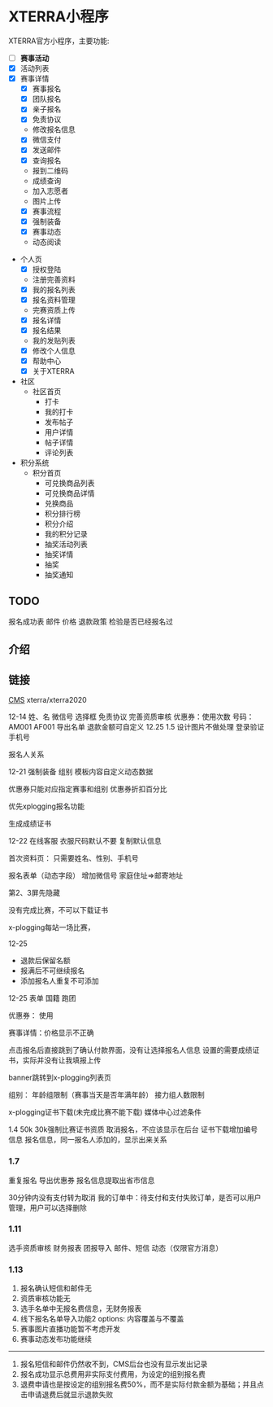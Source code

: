 # XTERRA小程序
XTERRA官方小程序，主要功能:
- [ ] **赛事活动**
- [x] 活动列表
- [x] 赛事详情
	- [x] 赛事报名
	- [x] 团队报名
	- [x] 亲子报名
	- [x] 免责协议
	- 修改报名信息
	- [x] 微信支付
	- [x] 发送邮件
	- [x] 查询报名
	- 报到二维码
	- 成绩查询
	- 加入志愿者
	- 图片上传
	- [x] 赛事流程
	- [x] 强制装备
	- [x] 赛事动态
	- 动态阅读
* 个人页
	- [x] 授权登陆
	- 注册完善资料
	- [x] 我的报名列表
	- [x] 报名资料管理
	- 完赛资质上传
	- [x] 报名详情
	- [x] 报名结果
	- 我的发贴列表
	- [x] 修改个人信息
	- [x] 帮助中心
	- [x] 关于XTERRA
* 社区	
  - 社区首页
	- 打卡
	- 我的打卡
	- 发布帖子
	- 用户详情
	- 帖子详情
	- 评论列表
* 积分系统	
  - 积分首页
	- 可兑换商品列表
	- 可兑换商品详情
	- 兑换商品
	- 积分排行榜
	- 积分介绍
	- 我的积分记录
	- 抽奖活动列表
	- 抽奖详情
	- 抽奖
	- 抽奖通知





## TODO
报名成功表
邮件
价格
退款政策
检验是否已经报名过

## 介绍

## 链接

[CMS](https://xterra-c2969f-1258173660.tcloudbaseapp.com)
xterra/xterra2020

12-14
姓、名
微信号
选择框 免责协议
完善资质审核
优惠券：使用次数
号码：
AM001
AF001
导出名单
退款金额可自定义
12.25
1.5
设计图片不做处理
登录验证手机号

报名人关系

12-21
强制装备 组别
模板内容自定义动态数据

优惠券只能对应指定赛事和组别
优惠券折扣百分比

优先xplogging报名功能

生成成绩证书

12-22
在线客服
衣服尺码默认不要
复制默认信息

首次资料页：
只需要姓名、性别、手机号

报名表单（动态字段）
增加微信号
家庭住址=>邮寄地址

第2、3屏先隐藏

没有完成比赛，不可以下载证书

x-plogging每站一场比赛，

12-25

- 退款后保留名额
- 报满后不可继续报名
- 添加报名人重复不可添加

12-25
表单
 国籍
 跑团


优惠券：
使用


赛事详情：价格显示不正确 

点击报名后直接跳到了确认付款界面，没有让选择报名人信息
设置的需要成绩证书，实际并没有让我填报上传

banner跳转到x-plogging列表页


组别：
年龄组限制（赛事当天是否年满年龄）
接力组人数限制

x-plogging证书下载(未完成比赛不能下载)
媒体中心过滤条件

1.4
50k 30k强制比赛证书资质
取消报名，不应该显示在后台
证书下载增加编号信息
报名信息，同一报名人添加的，显示出来关系

### 1.7
重复报名
导出优惠券
报名信息提取出省市信息

30分钟内没有支付转为取消
我的订单中：待支付和支付失败订单，是否可以用户管理，用户可以选择删除

### 1.11
选手资质审核
财务报表
团报导入
邮件、短信
动态（仅限官方消息）

### 1.13
1. 报名确认短信和邮件无
2. 资质审核功能无
3. 选手名单中无报名费信息，无财务报表
4. 线下报名名单导入功能2 options: 内容覆盖与不覆盖
5. 赛事图片直播功能暂不考虑开发
6. 赛事动态发布功能继续
-----
1. 报名短信和邮件仍然收不到，CMS后台也没有显示发出记录
2. 报名成功显示总费用非实际支付费用，为设定的组别报名费
3. 退费申请也是按设定的组别报名费50%，而不是实际付款金额为基础；并且点击申请退费后就显示退款失败